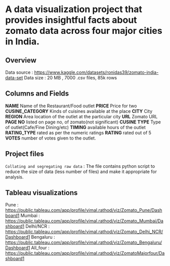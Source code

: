 # A data visualization project that provides insightful facts about zomato data across four major cities in India.

## Overview
Data source : https://www.kaggle.com/datasets/ronidas39/zomato-india-data-set
Data size : 20 MB , 7000 .csv files, 85k rows

## Columns and Fields

**NAME** Name of the Restaurant/Food outlet
**PRICE** Price for two 
**CUSINE_CATEGORY** Kinds of cuisines available at the place
**CITY** City
**REGION** Area location of the outlet at the particular city
**URL** Zomato URL
**PAGE NO** listed on page no, of zomato(not significant)
**CUSINE TYPE** Type of outlet(Cafe/Fine Dining/etc)
**TIMING** available hours of the outlet
**RATING_TYPE** rated as per the numeric ratings 
**RATING** rated out of 5
**VOTES**	number of votes given to the outlet.

## Project files
`Collating and segregating raw data` : The file contains python script to reduce the size of data (less number of files) and make it appropriate for analysis.

## Tableau visualizations

Pune : https://public.tableau.com/app/profile/vimal.rathod/viz/Zomato_Pune/Dashboard1
Mumbai : https://public.tableau.com/app/profile/vimal.rathod/viz/Zomato_Mumbai/Dashboard1
Delhi/NCR : https://public.tableau.com/app/profile/vimal.rathod/viz/Zomato_Delhi_NCR/Dashboard1
Bengaluru : https://public.tableau.com/app/profile/vimal.rathod/viz/Zomato_Bengaluru/Dashboard1
All_four : https://public.tableau.com/app/profile/vimal.rathod/viz/ZomatoMajorfour/Dashboard1






